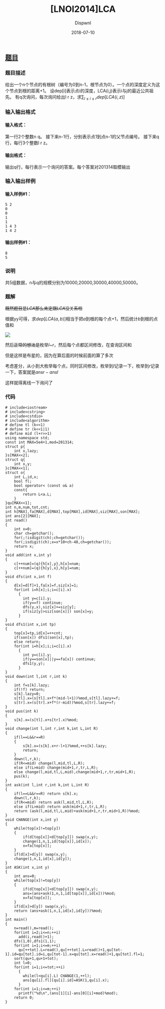 ﻿---
layout:     post
title:      "[LNOI2014]LCA"
date:       2018-07-10
author:     "Dispwnl"
header-img: "img/used/35.jpg"
catalog: true
tags:
    - 树链剖分
---
## [题目](https://www.luogu.org/problemnew/show/P4211)
### 题目描述
给出一个n个节点的有根树（编号为0到n-1，根节点为0）。一个点的深度定义为这个节点到根的距离+1。 设dep[i]表示点i的深度，LCA(i,j)表示i与j的最近公共祖先。 有q次询问，每次询问给出l r z，求$\sum_{l\leq i\leq r}dep[LCA(i,z)]$

### 输入输出格式
#### 输入格式：
第一行2个整数n q。 接下来n-1行，分别表示点1到点n-1的父节点编号。 接下来q行，每行3个整数l r z。

#### 输出格式：
输出q行，每行表示一个询问的答案。每个答案对201314取模输出

### 输入输出样例
#### 输入样例#1：
``` 
5 2
0
0
1
1
1 4 3
1 4 2
```
#### 输出样例#1： 
```
8
5
```
### 说明
共5组数据，n与q的规模分别为10000,20000,30000,40000,50000。

### 题解

~~既然题目是$LCA$那么肯定跟$LCA$没关系啦~~

根据yy可得，求$dep[LCA(a,b)]$相当于把$a$到根的每个点+1，然后统计$b$到根的点值和

![](\img\study\LCA.png)

然后~~正常的想法是~~枚举$l$~$r$，然后每个点都区间修改，在查询区间和

但是这样是布星的，因为在算后面的时候前面的算了多次

考虑差分，从小到大枚举每个点，同时区间修改，枚举到$l$记录一下，枚举到$r$记录一下，答案就是$ansr-ansl$

这样就得离线一下询问了

### 代码
```
# include<iostream>
# include<cstring>
# include<cstdio>
# include<algorithm>
# define tl (k<<1)
# define tr (k<<1|1)
# define mid (l+r>>1)
using namespace std;
const int MAX=5e4+1,mod=201314;
struct p{
	int x,lazy;
}s[MAX<<2];
struct q{
	int x,y;
}c[MAX<<1];
struct o{
	int L,id,x;
	bool fl;
	bool operator< (const o& a)
	const{
		return L<a.L;
	}
}qu[MAX<<1];
int n,m,num,tot,cnt;
int h[MAX],fa[MAX],d[MAX],top[MAX],id[MAX],siz[MAX],son[MAX];
int ans[2][MAX];
int read()
{
	int x=0;
	char ch=getchar();
	for(;!isdigit(ch);ch=getchar());
	for(;isdigit(ch);x=x*10+ch-48,ch=getchar());
	return x;
}
void add(int x,int y)
{
	c[++num]=(q){h[x],y},h[x]=num;
	c[++num]=(q){h[y],x},h[y]=num;
}
void dfs(int x,int f)
{
	d[x]=d[f]+1,fa[x]=f,siz[x]=1;
	for(int i=h[x];i;i=c[i].x)
	  {
	  	int y=c[i].y;
	  	if(y==f) continue;
	  	dfs(y,x),siz[x]+=siz[y];
	  	if(siz[y]>siz[son[x]]) son[x]=y;
	  }
}
void dfs1(int x,int tp)
{
	top[x]=tp,id[x]=++cnt;
	if(son[x]) dfs1(son[x],tp);
	else return;
	for(int i=h[x];i;i=c[i].x)
	  {
	  	int y=c[i].y;
	  	if(y==son[x]||y==fa[x]) continue;
	  	dfs1(y,y);
	  }
}
void down(int l,int r,int k)
{
	int f=s[k].lazy;
	if(!f) return;
	s[k].lazy=0;
	s[tl].x=(s[tl].x+f*(mid-l+1))%mod,s[tl].lazy+=f;
	s[tr].x=(s[tr].x+f*(r-mid))%mod,s[tr].lazy+=f;
}
void pus(int k)
{
	s[k].x=(s[tl].x+s[tr].x)%mod;
}
void change(int l,int r,int k,int L,int R)
{
	if(l==L&&r==R)
	{
		s[k].x=(s[k].x+r-l+1)%mod,++s[k].lazy;
		return;
	}
	down(l,r,k);
	if(R<=mid) change(l,mid,tl,L,R);
	else if(L>mid) change(mid+1,r,tr,L,R);
	else change(l,mid,tl,L,mid),change(mid+1,r,tr,mid+1,R);
	pus(k);
}
int ask(int l,int r,int k,int L,int R)
{
	if(l==L&&r==R) return s[k].x;
	down(l,r,k);
	if(R<=mid) return ask(l,mid,tl,L,R);
	else if(L>mid) return ask(mid+1,r,tr,L,R);
	return (ask(l,mid,tl,L,mid)+ask(mid+1,r,tr,mid+1,R))%mod;
}
void CHANGE(int x,int y)
{
	while(top[x]!=top[y])
	{
		if(d[top[x]]<d[top[y]]) swap(x,y);
		change(1,n,1,id[top[x]],id[x]);
		x=fa[top[x]];
	}
	if(d[x]>d[y]) swap(x,y);
	change(1,n,1,id[x],id[y]);
}
int ASK(int x,int y)
{
	int ans=0;
	while(top[x]!=top[y])
	{
		if(d[top[x]]<d[top[y]]) swap(x,y);
		ans=(ans+ask(1,n,1,id[top[x]],id[x]))%mod;
		x=fa[top[x]];
	}
	if(d[x]>d[y]) swap(x,y);
	return (ans+ask(1,n,1,id[x],id[y]))%mod;
}
int main()
{
	n=read(),m=read();
	for(int i=2;i<=n;++i)
	  add(i,read()+1);
	dfs(1,0),dfs1(1,1);
	for(int i=1;i<=m;++i)
	  qu[++tot].L=read(),qu[++tot].L=read()+1,qu[tot-1].id=qu[tot].id=i,qu[tot-1].x=qu[tot].x=read()+1,qu[tot].fl=1;
	sort(qu+1,qu+1+tot);
	int l=0;
	for(int i=1;i<=tot;++i)
	  {
	  	while(l<qu[i].L) CHANGE(1,++l);
	  	ans[qu[i].fl][qu[i].id]=ASK(1,qu[i].x);
	  }
	for(int i=1;i<=m;++i)
	  printf("%d\n",(ans[1][i]-ans[0][i]+mod)%mod);
	return 0;
}
```
